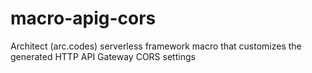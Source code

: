 # macro-apig-cors
Architect (arc.codes) serverless framework macro that customizes the generated HTTP API Gateway CORS settings
